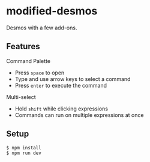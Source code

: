# modified-desmos

Desmos with a few add-ons.

## Features

Command Palette
  - Press  `space` to open
  - Type and use arrow keys to select a command
  - Press `enter` to execute the command

Multi-select
  - Hold `shift` while clicking expressions
  - Commands can run on multiple expressions at once

## Setup
```bash
$ npm install
$ npm run dev
```
